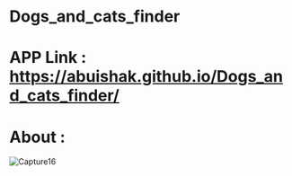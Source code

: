 # Dogs_and_cats_finder
# APP Link : https://abuishak.github.io/Dogs_and_cats_finder/
# About :
![Capture16](https://user-images.githubusercontent.com/39011865/92456387-78a2c180-f188-11ea-8f20-21850b6450d7.JPG)
